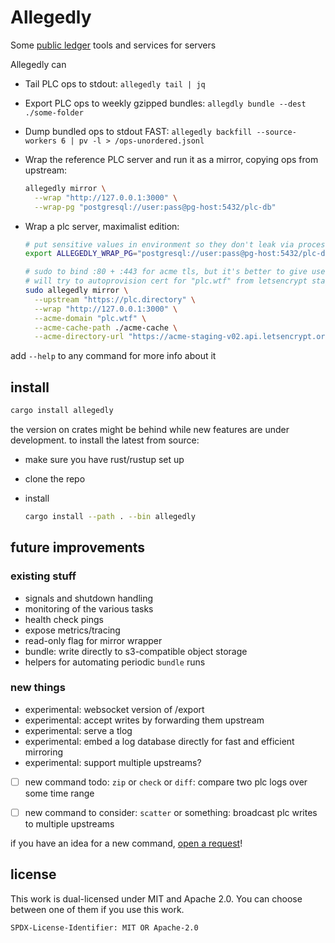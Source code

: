 # Allegedly

Some [public ledger](https://github.com/did-method-plc/did-method-plc) tools and services for servers

Allegedly can

- Tail PLC ops to stdout: `allegedly tail | jq`
- Export PLC ops to weekly gzipped bundles: `allegdly bundle --dest ./some-folder`
- Dump bundled ops to stdout FAST: `allegedly backfill --source-workers 6 | pv -l > /ops-unordered.jsonl`
- Wrap the reference PLC server and run it as a mirror, copying ops from upstream:

    ```bash
    allegedly mirror \
      --wrap "http://127.0.0.1:3000" \
      --wrap-pg "postgresql://user:pass@pg-host:5432/plc-db"
    ```

- Wrap a plc server, maximalist edition:

    ```bash
    # put sensitive values in environment so they don't leak via process name.
    export ALLEGEDLY_WRAP_PG="postgresql://user:pass@pg-host:5432/plc-db"

    # sudo to bind :80 + :443 for acme tls, but it's better to give user net cap.
    # will try to autoprovision cert for "plc.wtf" from letsencrypt staging.
    sudo allegedly mirror \
      --upstream "https://plc.directory" \
      --wrap "http://127.0.0.1:3000" \
      --acme-domain "plc.wtf" \
      --acme-cache-path ./acme-cache \
      --acme-directory-url "https://acme-staging-v02.api.letsencrypt.org/directory"
    ```


add `--help` to any command for more info about it


## install

```bash
cargo install allegedly
```

the version on crates might be behind while new features are under development.
to install the latest from source:

- make sure you have rust/rustup set up
- clone the repo
- install

    ```bash
    cargo install --path . --bin allegedly
    ```


## future improvements

### existing stuff

- signals and shutdown handling
- monitoring of the various tasks
- health check pings
- expose metrics/tracing
- read-only flag for mirror wrapper
- bundle: write directly to s3-compatible object storage
- helpers for automating periodic `bundle` runs


### new things

- experimental: websocket version of /export
- experimental: accept writes by forwarding them upstream
- experimental: serve a tlog
- experimental: embed a log database directly for fast and efficient mirroring
- experimental: support multiple upstreams?

- [ ] new command todo: `zip` or `check` or `diff`: compare two plc logs over some time range
- [ ] new command to consider: `scatter` or something: broadcast plc writes to multiple upstreams


if you have an idea for a new command, [open a request](https://tangled.org/@microcosm.blue/Allegedly/issues/new)!


## license

This work is dual-licensed under MIT and Apache 2.0. You can choose between one of them if you use this work.

`SPDX-License-Identifier: MIT OR Apache-2.0`
